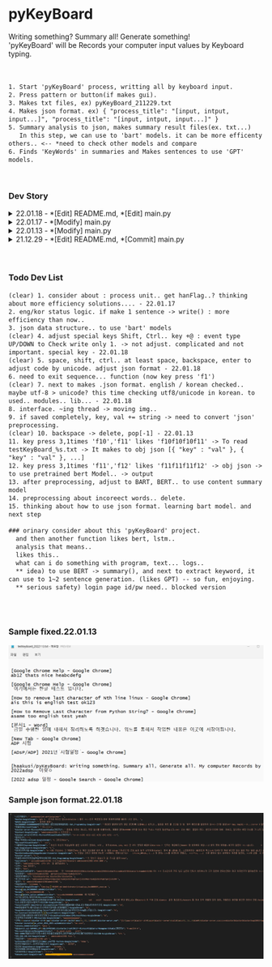 # pyKeyBoard
Writing something? Summary all! Generate something!<br>
'pyKeyBoard' will be Records your computer input values by Keyboard typing.<br>
<br>
<br>

    1. Start 'pyKeyBoard' process, writting all by keyboard input.
    2. Press pattern or button(if makes gui).
    3. Makes txt files, ex) pyKeyBoard_211229.txt 
    4. Makes json format. ex) { "process_title": "[input, intput, input...]", "process_title": "[input, intput, input...]" }
    5. Summary analysis to json, makes summary result files(ex. txt...)
       In this step, we can use to 'bart' models. it can be more efficenty others.. <-- *need to check other models and compare
    6. Finds 'KeyWords' in summaries and Makes sentences to use 'GPT' models.
    
<br>


### Dev Story

<details markdown="1">
<summary>22.01.18 - *[Edit] README.md, *[Edit] main.py</summary>

    noti)
    - modify json format and clearly get to process title name. 
    - so next time, need to thinking about how to use json format and adjust to 'bart' model.

    fixed)
    4. adjust special keys Shift, Ctrl.. key +@ : event type UP/DOWN to Check write only 1. -> not adjust. complicated and not important. special key - 22.01.18
    5. space, shift, ctrl.. at least space, backspace, enter to adjust code by unicode. adjust json format - 22.01.18
    7. next to makes .json format. english / korean checked.. maybe utf-8 > unicode? this time checking utf8/unicode in korean. to used.. modules.. lib... - 22.01.18

    add)
    14. preprocessing about incoreect words.. delete.
    15. thinking about how to use json format. learning bart model. and next step
</details>

<details markdown="1">
<summary>22.01.17 - *[Modify] main.py </summary>

    noti)
    - delete repeat codes -> makes functions()

    fixed)
    - 1. consider about : process unit.. get hanFlag..? thinking about more efficiency solutions....
</details>

<details markdown="1">
<summary>22.01.13 - *[Modify] main.py </summary>

    noti)
    - adjust backspace english, korean typing.

    fixed)
    - 10. backspace -> delete, pop[-1]
</details>

<details markdown="1">
<summary>21.12.29 - *[Edit] README.md, *[Commit] main.py</summary>

    noti)
    - First commit in this project. maybe next times, bug fixed and dev somethings.

    fixed)
    - if i get to know about focus programs, i need to know about korean/english program status.. return
</details>

<br>
<br>

### Todo Dev List
    (clear) 1. consider about : process unit.. get hanFlag..? thinking about more efficiency solutions.... - 22.01.17
    2. eng/kor status logic. if make 1 sentence -> write() : more efficiency than now..
    3. json data structure.. to use 'bart' models
    (clear) 4. adjust special keys Shift, Ctrl.. key +@ : event type UP/DOWN to Check write only 1. -> not adjust. complicated and not important. special key - 22.01.18
    (clear) 5. space, shift, ctrl.. at least space, backspace, enter to adjust code by unicode. adjust json format - 22.01.18
    6. need to exit sequence... function (now key press 'f1')
    (clear) 7. next to makes .json format. english / korean checked.. maybe utf-8 > unicode? this time checking utf8/unicode in korean. to used.. modules.. lib... - 22.01.18
    8. interface. ~ing thread -> moving img..
    9. if saved completely, key, val += string -> need to convert 'json' preprocessing.
    (clear) 10. backspace -> delete, pop[-1] - 22.01.13
    11. key press 3,1times 'f10','f11' likes 'f10f10f10f11' -> To read testKeyBoard_%s.txt -> It makes to obj json [{ "key" : "val" }, { "key" : "val" }, ...]
    12. key press 3,1times 'f11','f12' likes 'f11f11f11f12' -> obj json -> to use pretrained bert Model.. -> output
    13. after preprocessing, adjust to BART, BERT.. to use content summary model
    14. preprocessing about incoreect words.. delete.
    15. thinking about how to use json format. learning bart model. and next step 

    ### orinary consider about this 'pyKeyBoard' project.
      and then another function likes bert, lstm..
      analysis that means.. 
      likes this..
      what can i do something with program, text... logs..
      ** idea) to use BERT -> summary(), and next to extract keyword, it can use to 1~2 sentence generation. (likes GPT) -- so fun, enjoying.
      ** serious safety) login page id/pw need.. blocked version
<br>
<br>

### Sample fixed.22.01.13
![txt sample](img/txt_sample.png)


### Sample json format.22.01.18
![json sample](img/json_sample.jpg)

   

      

     